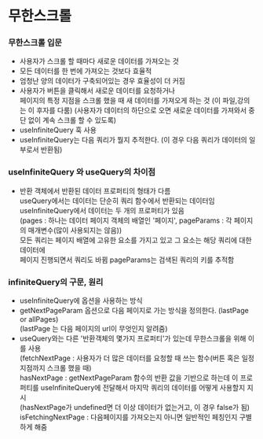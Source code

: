 # 무한스크롤

### 무한스크롤 입문
- 사용자가 스크롤 할 때마다 새로운 데이터를 가져오는 것
- 모든 데이터를 한 번에 가져오는 것보다 효율적
- 엄청난 양의 데이터가 구축되어있는 경우 효율성이 더 커짐
- 사용자가 버튼을 클릭해서 새로운 데이터를 요청하거나 <br/>
  페이지의 특정 지점을 스크롤 했을 때 새 데이터를 가져오게 하는 것 (이 파일,강의는 이 후자를 다룸)
  (사용자가 데이터의 하단으로 오면 새로운 데이터를 가져와서 중단 없이 계속 스크롤 할 수 있도록)
- useInfiniteQuery 훅 사용
- useInfiniteQuery는 다음 쿼리가 뭘지 추적한다. (이 경우 다음 쿼리가 데이터의 일부로서 반환됨)

### useInfiniteQuery 와 useQuery의 차이점
- 반환 객체에서 반환된 데이터 프로퍼티의 형태가 다름<br/>
  useQuery에서는 데이터는 단순히 쿼리 함수에서 반환되는 데이터임<br/>
  useInfiniteQuery에서 데이터는 두 개의 프로퍼티가 있음<br/>
  (pages : 하나는 데이터 페이지 객체의 배열인 '페이지', pageParams : 각 페이지의 매개변수(많이 사용되지는 않음))<br/>
  모든 쿼리는 페이지 배열에 고유한 요소를 가지고 있고 그 요소는 해당 쿼리에 대한 데이터에 <br/>
  페이지 진행되면서 쿼리도 바뀜
  pageParams는 검색된 쿼리의 키를 추적함
  
### infiniteQuery의 구문, 원리
- useInfiniteQuery에 옵션을 사용하는 방식
- getNextPageParam 옵션으로 다음 페이지로 가는 방식을 정의한다. (lastPage or allPages)<br/>
  (lastPage 는 다음 페이지의 url이 무엇인지 알려줌)
- useQuery와는 다른 '반환객체의 몇가지 프로퍼티'가 있는데 무한스크롤을 위해 이를 사용<br/>
  (fetchNextPage : 사용자가 더 많은 데이터를 요청할 때 쓰는 함수(버튼 혹은 일정 지점까지 스크롤 했을 때)<br/>
   hasNextPage : getNextPageParam 함수의 반환 값을 기반으로 하는데 이 프로퍼티를 useInfiniteQuery에 전달해서 마지막 쿼리의 데이터를 어떻게 사용할지 지시<br/>
                (hasNextPage가 undefined면 더 이상 데이터가 없는거고, 이 경우 false가 됨)<br/>
   isFetchingNextPage : 다음페이지를 가져오는지 아니면 일반적인 페칭인지 구별하게 해줌 <br/>                    
